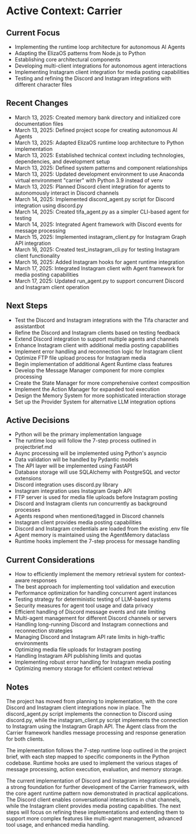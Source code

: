 # Active Context: Carrier

## Current Focus
* Implementing the runtime loop architecture for autonomous AI Agents
* Adapting the ElizaOS patterns from Node.js to Python
* Establishing core architectural components
* Developing multi-client integrations for autonomous agent interactions
* Implementing Instagram client integration for media posting capabilities
* Testing and refining the Discord and Instagram integrations with different character files

## Recent Changes
* March 13, 2025: Created memory bank directory and initialized core documentation files
* March 13, 2025: Defined project scope for creating autonomous AI Agents
* March 13, 2025: Adapted ElizaOS runtime loop architecture to Python implementation
* March 13, 2025: Established technical context including technologies, dependencies, and development setup
* March 13, 2025: Defined system patterns and component relationships
* March 13, 2025: Updated development environment to use Anaconda virtual environment "carrier" with Python 3.9 instead of venv
* March 13, 2025: Planned Discord client integration for agents to autonomously interact in Discord channels
* March 14, 2025: Implemented discord_agent.py script for Discord integration using discord.py
* March 14, 2025: Created tifa_agent.py as a simpler CLI-based agent for testing
* March 14, 2025: Integrated Agent framework with Discord events for message processing
* March 15, 2025: Implemented instagram_client.py for Instagram Graph API integration
* March 16, 2025: Created test_instagram_cli.py for testing Instagram client functionality
* March 16, 2025: Added Instagram hooks for agent runtime integration
* March 17, 2025: Integrated Instagram client with Agent framework for media posting capabilities
* March 17, 2025: Updated run_agent.py to support concurrent Discord and Instagram client operation

## Next Steps
* Test the Discord and Instagram integrations with the Tifa character and assistantbot
* Refine the Discord and Instagram clients based on testing feedback
* Extend Discord integration to support multiple agents and channels
* Enhance Instagram client with additional media posting capabilities
* Implement error handling and reconnection logic for Instagram client
* Optimize FTP file upload process for Instagram media
* Begin implementation of additional Agent Runtime class features
* Develop the Message Manager component for more complex processing
* Create the State Manager for more comprehensive context composition
* Implement the Action Manager for expanded tool execution
* Design the Memory System for more sophisticated interaction storage
* Set up the Provider System for alternative LLM integration options

## Active Decisions
* Python will be the primary implementation language
* The runtime loop will follow the 7-step process outlined in projectbrief.md
* Async processing will be implemented using Python's asyncio
* Data validation will be handled by Pydantic models
* The API layer will be implemented using FastAPI
* Database storage will use SQLAlchemy with PostgreSQL and vector extensions
* Discord integration uses discord.py library
* Instagram integration uses Instagram Graph API
* FTP server is used for media file uploads before Instagram posting
* Discord and Instagram clients run concurrently as background processes
* Agents respond when mentioned/tagged in Discord channels
* Instagram client provides media posting capabilities
* Discord and Instagram credentials are loaded from the existing .env file
* Agent memory is maintained using the AgentMemory dataclass
* Runtime hooks implement the 7-step process for message handling

## Current Considerations
* How to efficiently implement the memory retrieval system for context-aware responses
* The best approach for implementing tool validation and execution
* Performance optimization for handling concurrent agent instances
* Testing strategy for deterministic testing of LLM-based systems
* Security measures for agent tool usage and data privacy
* Efficient handling of Discord message events and rate limiting
* Multi-agent management for different Discord channels or servers
* Handling long-running Discord and Instagram connections and reconnection strategies
* Managing Discord and Instagram API rate limits in high-traffic environments
* Optimizing media file uploads for Instagram posting
* Handling Instagram API publishing limits and quotas
* Implementing robust error handling for Instagram media posting
* Optimizing memory storage for efficient context retrieval

## Notes
The project has moved from planning to implementation, with the core Discord and Instagram client integrations now in place. The discord_agent.py script implements the connection to Discord using discord.py, while the instagram_client.py script implements the connection to Instagram using the Instagram Graph API. The Agent class from the Carrier framework handles message processing and response generation for both clients.

The implementation follows the 7-step runtime loop outlined in the project brief, with each step mapped to specific components in the Python codebase. Runtime hooks are used to implement the various stages of message processing, action execution, evaluation, and memory storage.

The current implementation of Discord and Instagram integrations provides a strong foundation for further development of the Carrier framework, with the core agent runtime pattern now demonstrated in practical applications. The Discord client enables conversational interactions in chat channels, while the Instagram client provides media posting capabilities. The next steps will focus on refining these implementations and extending them to support more complex features like multi-agent management, advanced tool usage, and enhanced media handling.
